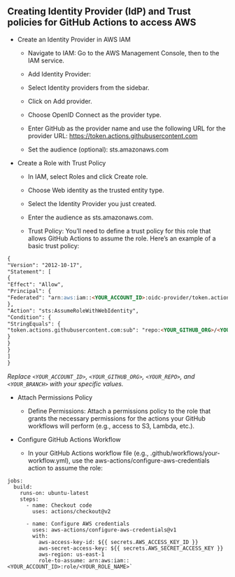 ## Creating Identity Provider (IdP) and Trust policies for GitHub Actions to access AWS

- Create an Identity Provider in AWS IAM

  - Navigate to IAM: Go to the AWS Management Console, then to the IAM service.

  - Add Identity Provider:

  - Select Identity providers from the sidebar.

  - Click on Add provider.

  - Choose OpenID Connect as the provider type.

  - Enter GitHub as the provider name and use the following URL for the provider URL: https://token.actions.githubusercontent.com

  - Set the audience (optional): sts.amazonaws.com

- Create a Role with Trust Policy

  - In IAM, select Roles and click Create role.

  - Choose Web identity as the trusted entity type.

  - Select the Identity Provider you just created.

  - Enter the audience as sts.amazonaws.com.

  - Trust Policy: You’ll need to define a trust policy for this role that allows GitHub Actions to assume the role. Here’s an example of a basic trust policy:

```markdown
{
"Version": "2012-10-17",
"Statement": [
{
"Effect": "Allow",
"Principal": {
"Federated": "arn:aws:iam::<YOUR_ACCOUNT_ID>:oidc-provider/token.actions.githubusercontent.com"
},
"Action": "sts:AssumeRoleWithWebIdentity",
"Condition": {
"StringEquals": {
"token.actions.githubusercontent.com:sub": "repo:<YOUR_GITHUB_ORG>/<YOUR_REPO>:ref:refs/heads/<YOUR_BRANCH>"
}
}
}
]
}
```

_Replace `<YOUR_ACCOUNT_ID>`, `<YOUR_GITHUB_ORG>`, `<YOUR_REPO>`, and `<YOUR_BRANCH>` with your specific values._

- Attach Permissions Policy

  - Define Permissions: Attach a permissions policy to the role that grants the necessary permissions for the actions your GitHub workflows will perform (e.g., access to S3, Lambda, etc.).

- Configure GitHub Actions Workflow

  - In your GitHub Actions workflow file (e.g., .github/workflows/your-workflow.yml), use the aws-actions/configure-aws-credentials action to assume the role:

```
jobs:
  build:
    runs-on: ubuntu-latest
    steps:
      - name: Checkout code
        uses: actions/checkout@v2

      - name: Configure AWS credentials
        uses: aws-actions/configure-aws-credentials@v1
        with:
          aws-access-key-id: ${{ secrets.AWS_ACCESS_KEY_ID }}
          aws-secret-access-key: ${{ secrets.AWS_SECRET_ACCESS_KEY }}
          aws-region: us-east-1
          role-to-assume: arn:aws:iam::<YOUR_ACCOUNT_ID>:role/<YOUR_ROLE_NAME>`

```
